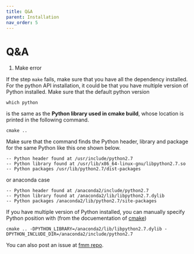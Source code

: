 ```yaml
---
title: Q&A
parent: Installation
nav_order: 5
---
```


# Q&A

1. Make error  

If the step `make` fails, make sure that you have all the dependency installed.
For the python API installation, it could be that you have multiple version of Python
installed. Make sure that the default python version
```
which python
```
is the same as the **Python library used in cmake build**, whose location is printed in
the following command.
```
cmake ..  
```

Make sure that the command finds the Python header, library and package for the same Python like this one shown below.

```
-- Python header found at /usr/include/python2.7
-- Python library found at /usr/lib/x86_64-linux-gnu/libpython2.7.so
-- Python packages /usr/lib/python2.7/dist-packages
```

or anaconda case

```
-- Python header found at /anaconda2/include/python2.7
-- Python library found at /anaconda2/lib/libpython2.7.dylib
-- Python packages /anaconda2/lib/python2.7/site-packages
```

If you have multiple version of Python installed, you can manually specify Python position
with (from the docuementation of [cmake](https://cmake.org/cmake/help/v3.0/module/FindPythonLibs.html))

```
cmake .. -DPYTHON_LIBRARY=/anaconda2/lib/libpython2.7.dylib -DPYTHON_INCLUDE_DIR=/anaconda2/include/python2.7
```

You can also post an issue at [fmm repo](https://github.com/cyang-kth/fmm).
